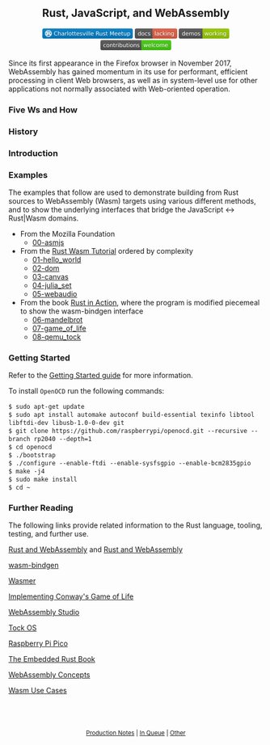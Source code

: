 <div align="center">
<h2>Rust, JavaScript, and WebAssembly</h2>
<p>
<a href="https://www.meetup.com/Charlottesville-Rust-Meetup/"><img src="doc/logo--Charlottesville_Rust_Meetup-blue.svg" width="179" height="20"></a>
<a href="doc/in_queue.md"><img src="doc/docs-lacking-red.svg" width="84" height="20"></a>
<img src="doc/demos-working-green.svg" width="100" height="20">
<img src="doc/contributions-welcome-brightgreen.svg" width="140" heigt="20">
</p>
</div>

Since its first appearance in the Firefox browser in November 2017, WebAssembly has gained momentum in its use for performant, efficient processing in client Web browsers, as well as in system-level use for other applications not normally associated with Web-oriented operation.

### Five Ws and How
### History

### Introduction

### Examples
The examples that follow are used to demonstrate building from Rust sources to WebAssembly (Wasm) targets using various different methods, and to show the underlying interfaces that bridge the JavaScript <-> Rust|Wasm domains.

* From the Mozilla Foundation
  * [00-asmjs](00-asmjs)
* From the [Rust Wasm Tutorial](https://www.raspberrypi.org/products/raspberry-pi-pico/) ordered by complexity
  * [01-hello_world](01-hello_world)
  * [02-dom](02-dom)
  * [03-canvas](03-canvas)
  * [04-julia_set](04-julia_set)
  * [05-webaudio](05-webaudio)
* From the book [Rust in Action](https://www.manning.com/books/rust-in-action), where the program is modified piecemeal to show the wasm-bindgen interface
  * [06-mandelbrot](06-mandelbrot)
  * [07-game_of_life](07-game_of_life)
  * [08-qemu_tock](08-qemu_tock)

### Getting Started

Refer to the [Getting Started guide](doc/Getting_Started.md) for more information.

To install `OpenOCD` run the following commands:

    $ sudo apt-get update
    $ sudo apt install automake autoconf build-essential texinfo libtool libftdi-dev libusb-1.0-0-dev git
    $ git clone https://github.com/raspberrypi/openocd.git --recursive --branch rp2040 --depth=1
    $ cd openocd
    $ ./bootstrap
    $ ./configure --enable-ftdi --enable-sysfsgpio --enable-bcm2835gpio
    $ make -j4
    $ sudo make install
    $ cd ~

### Further Reading

The following links provide related information to the Rust language, tooling, testing, and further use.

[Rust and WebAssembly](https://rustwasm.github.io/) and [Rust and WebAssembly](https://github.com/rustwasm)

[wasm-bindgen](https://rustwasm.github.io/wasm-bindgen/)

[Wasmer](https://github.com/wasmerio/wasmer)

[Implementing Conway's Game of Life](https://rustwasm.github.io/docs/book/game-of-life/implementing.html#rust-implementation)

[WebAssembly Studio](https://webassembly.studio/)

[Tock OS](https://github.com/tock/tock)

[Raspberry Pi Pico](https://github.com/tock/tock/blob/master/boards/raspberry_pi_pico/README.md)

[The Embedded Rust Book](https://docs.rust-embedded.org/book/index.html)

[WebAssembly Concepts](https://developer.mozilla.org/en-US/docs/WebAssembly/Concepts)

[Wasm Use Cases](https://webassembly.org/docs/use-cases/)

<br></br>

<div align="center"><sub>
<a href="doc/prod_notes.md">Production Notes</a><span> | </span>
<a href="doc/in_queue.md">In Queue</a><span> | </span>
<a href="doc/other.md">Other</a>
</sub></div>

